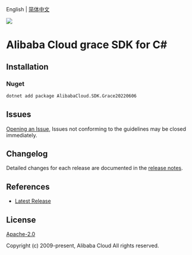 English | [简体中文](README-CN.md)

![](https://aliyunsdk-pages.alicdn.com/icons/AlibabaCloud.svg)

# Alibaba Cloud grace SDK for C#

## Installation

### Nuget

```bash
dotnet add package AlibabaCloud.SDK.Grace20220606
```

## Issues

[Opening an Issue](https://github.com/aliyun/alibabacloud-csharp-sdk/issues/new), Issues not conforming to the guidelines may be closed immediately.

## Changelog

Detailed changes for each release are documented in the [release notes](./ChangeLog.md).

## References

* [Latest Release](https://github.com/aliyun/alibabacloud-csharp-sdk/)

## License

[Apache-2.0](http://www.apache.org/licenses/LICENSE-2.0)

Copyright (c) 2009-present, Alibaba Cloud All rights reserved.
